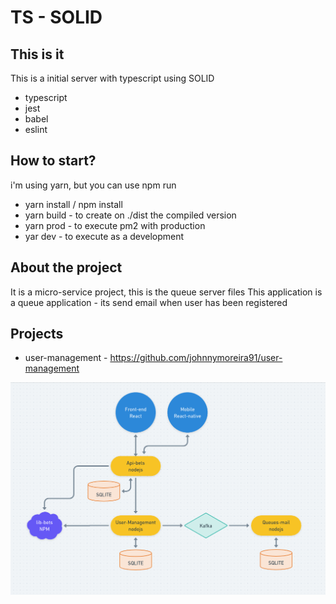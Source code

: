 # TS - SOLID

## This is it

This is a initial server with typescript using SOLID
  - typescript
  - jest
  - babel
  - eslint

## How to start?

  i'm using yarn, but you can use npm run

  - yarn install / npm install
  - yarn build - to create on ./dist the compiled version
  - yarn prod - to execute pm2 with production 
  - yar dev - to execute as a development

## About the project

  It is a micro-service project, this is the queue server files
  This application is a queue application
    - its send email when user has been registered


## Projects
  - user-management - https://github.com/johnnymoreira91/user-management

  <img src="project1.png" alt="My cool logo"/>

